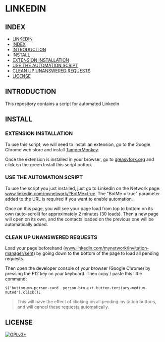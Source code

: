 # LINKEDIN


## INDEX

  - [LINKEDIN](#linkedin)
  - [INDEX](#index)
  - [INTRODUCTION](#introduction)
  - [INSTALL](#install)
  - [EXTENSION INSTALLATION](#extension-installation)
  - [USE THE AUTOMATION SCRIPT](#use-the-automation-script)
  - [CLEAN UP UNANSWERED REQUESTS](#clean-up-unanswered-requests)
  - [LICENSE](#license)


## INTRODUCTION

This repository contains a script for automated Linkedin


## INSTALL


### EXTENSION INSTALLATION

To use this script, we will need to install an extension, go to the Google Chrome web store and install [TamperMonkey](https://chrome.google.com/webstore/detail/tampermonkey/dhdgffkkebhmkfjojejmpbldmpobfkfo).

Once the extension is installed in your browser, go to [greasyfork.org](greasyfork.org/…/26829-add-all-linkedin-users-for-2017-version) and click on the green Install this script button.


### USE THE AUTOMATION SCRIPT

To use the script you just installed, just go to LinkedIn on the Network page: www.linkedin.com/mynetwork/?BotMe=true. The "BotMe = true" parameter added to the URL is required if you want to enable automation.

Once on this page, you will see your page load from top to bottom on its own (auto-scroll) for approximately 2 minutes (30 loads). Then a new page will open on its own, and the contacts loaded on the previous one will be automatically added.


### CLEAN UP UNANSWERED REQUESTS

Load your page beforehand (www.linkedin.com/mynetwork/invitation-manager/sent) by going down to the bottom of the page to load all pending requests.

Then open the developer console of your browser (Google Chrome) by pressing the F12 key on your keyboard. Then copy / paste this little command:

```$('button.mn-person-card__person-btn-ext.button-tertiary-medium-muted').click();```

>This will have the effect of clicking on all pending invitation buttons, and will cancel these requests automatically.


## LICENSE

[![GPLv3+](http://gplv3.fsf.org/gplv3-127x51.png)](https://gitlab.com/oda-alexandre/linkedin/blob/master/LICENSE)
